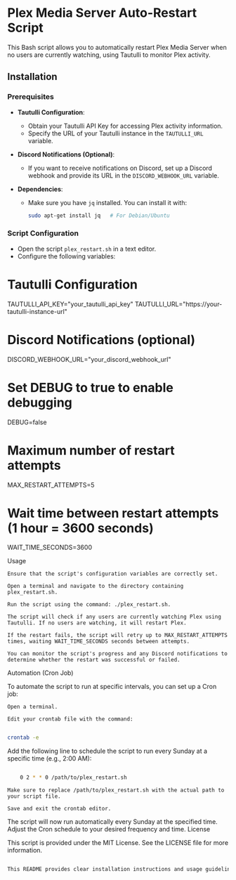 # Plex Media Server Auto-Restart Script

This Bash script allows you to automatically restart Plex Media Server when no users are currently watching, using Tautulli to monitor Plex activity.

## Installation

### Prerequisites

- **Tautulli Configuration**:
  - Obtain your Tautulli API Key for accessing Plex activity information.
  - Specify the URL of your Tautulli instance in the `TAUTULLI_URL` variable.

- **Discord Notifications (Optional)**:
  - If you want to receive notifications on Discord, set up a Discord webhook and provide its URL in the `DISCORD_WEBHOOK_URL` variable.

- **Dependencies**:
  - Make sure you have `jq` installed. You can install it with:
    ```bash
    sudo apt-get install jq   # For Debian/Ubuntu
    ```

### Script Configuration

- Open the script `plex_restart.sh` in a text editor.
- Configure the following variables:


# Tautulli Configuration
TAUTULLI_API_KEY="your_tautulli_api_key"
TAUTULLI_URL="https://your-tautulli-instance-url"

# Discord Notifications (optional)
DISCORD_WEBHOOK_URL="your_discord_webhook_url"

# Set DEBUG to true to enable debugging
DEBUG=false

# Maximum number of restart attempts
MAX_RESTART_ATTEMPTS=5

# Wait time between restart attempts (1 hour = 3600 seconds)
WAIT_TIME_SECONDS=3600

Usage

    Ensure that the script's configuration variables are correctly set.

    Open a terminal and navigate to the directory containing plex_restart.sh.

    Run the script using the command: ./plex_restart.sh.

    The script will check if any users are currently watching Plex using Tautulli. If no users are watching, it will restart Plex.

    If the restart fails, the script will retry up to MAX_RESTART_ATTEMPTS times, waiting WAIT_TIME_SECONDS seconds between attempts.

    You can monitor the script's progress and any Discord notifications to determine whether the restart was successful or failed.

Automation (Cron Job)

To automate the script to run at specific intervals, you can set up a Cron job:

    Open a terminal.

    Edit your crontab file with the command:

   ```bash

crontab -e
```
Add the following line to schedule the script to run every Sunday at a specific time (e.g., 2:00 AM):

```bash

    0 2 * * 0 /path/to/plex_restart.sh
```
    Make sure to replace /path/to/plex_restart.sh with the actual path to your script file.

    Save and exit the crontab editor.

The script will now run automatically every Sunday at the specified time. Adjust the Cron schedule to your desired frequency and time.
License

This script is provided under the MIT License. See the LICENSE file for more information.

```css

This README provides clear installation instructions and usage guidelines, and you can use it in a single document.
```
